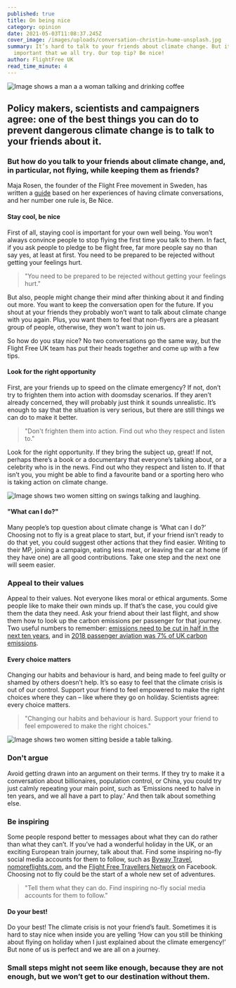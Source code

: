 ```yaml
---
published: true
title: On being nice
category: opinion
date: 2021-05-03T11:08:37.245Z
cover_image: /images/uploads/conversation-christin-hume-unsplash.jpg
summary: It’s hard to talk to your friends about climate change. But it’s really
  important that we all try. Our top tip? Be nice!
author: FlightFree UK
read_time_minute: 4
---
```

![Image shows a man a a woman talking and drinking coffee](/images/uploads/conversation-christin-hume-unsplash.jpg "Photo credit: Christin Hume on Unsplash")

## Policy makers, scientists and campaigners agree: one of the best things you can do to prevent dangerous climate change is to talk to your friends about it.

### But how do you talk to your friends about climate change, and, in particular, not flying, while keeping them as friends?

Maja Rosen, the founder of the Flight Free movement in Sweden, has written a [guide](/downloads/WeNeedToTalkAboutAviation_short_version.pdf) based on her experiences of having climate conversations, and her number one rule is, Be Nice. 

#### Stay cool, be nice

First of all, staying cool is important for your own well being. You won’t always convince people to stop flying the first time you talk to them. In fact, if you ask people to pledge to be flight free, far more people say no than say yes, at least at first. You need to be prepared to be rejected without getting your feelings hurt. 

> "You need to be prepared to be rejected without getting your feelings hurt."

But also, people might change their mind after thinking about it and finding out more. You want to keep the conversation open for the future. If you shout at your friends they probably won’t want to talk about climate change with you again. Plus, you want them to feel that non-flyers are a pleasant group of people, otherwise, they won't want to join us. 

So how do you stay nice? No two conversations go the same way, but the Flight Free UK team has put their heads together and come up with a few tips.

#### Look for the right opportunity

First, are your friends up to speed on the climate emergency? If not, don’t try to frighten them into action with doomsday scenarios. If they aren’t already concerned, they will probably just think it sounds unrealistic. It’s enough to say that the situation is very serious, but there are still things we can do to make it better.

> "Don't frighten them into action. Find out who they respect and listen to."

Look for the right opportunity. If they bring the subject up, great! If not, perhaps there’s a book or a documentary that everyone’s talking about, or a celebrity who is in the news. Find out who they respect and listen to. If that isn’t you, you might be able to find a favourite band or a sporting hero who is taking action on climate change. 

![Image shows two women sitting on swings talking and laughing.](/images/uploads/conversation-bewakoof-unsplash.jpg "Photo credit: bewakoof on Unsplash")

#### "What can I do?"

Many people’s top question about climate change is ‘What can I do?’ Choosing not to fly is a great place to start, but, if your friend isn’t ready to do that yet, you could suggest other actions that they find easier.  Writing to their MP, joining a campaign, eating less meat, or leaving the car at home (if they have one) are all good contributions. Take one step and the next one will seem easier.

### Appeal to their values

Appeal to their values. Not everyone likes moral or ethical arguments. Some people like to make their own minds up. If that’s the case, you could give them the data they need. Ask your friend about their last flight, and show them how to look up the carbon emissions per passenger for that journey. Two useful numbers to remember: [emissions need to be cut in half in the next ten years](https://twitter.com/JoeriRogelj/status/1389221782272491524?s=20), and in [2018 passenger aviation was 7% of UK carbon emissions](https://www.theccc.org.uk/wp-content/uploads/2020/12/Sector-summary-Aviation.pdf). 

#### Every choice matters

Changing our habits and behaviour is hard, and being made to feel guilty or shamed by others doesn’t help. It’s so easy to feel that the climate crisis is out of our control. Support your friend to feel empowered to make the right choices where they can – like where they go on holiday. Scientists agree: every choice matters. 

> "Changing our habits and behaviour is hard. Support your friend to feel empowered to make the right choices."

![Image shows two women sitting beside a table talking.](/images/uploads/conversation-christina-wocintechchat-unsplash.jpg "Photo credit: Christina Wocintechchat on Unsplash")

### Don't argue

Avoid getting drawn into an argument on their terms. If they try to make it a conversation about billionaires, population control, or China, you could try just calmly repeating your main point, such as ‘Emissions need to halve in ten years, and we all have a part to play.’ And then talk about something else.

### Be inspiring

Some people respond better to messages about what they can do rather than what they can’t. If you’ve had a wonderful holiday in the UK, or an exciting European train journey, talk about that. Find some inspiring no-fly social media accounts for them to follow, such as [Byway Travel](https://www.byway.travel/), [nomoreflights.com](https://nomoreflights.com/), and the [Flight Free Travellers Network](https://www.facebook.com/groups/305252120374092/) on Facebook. Choosing not to fly could be the start of a whole new set of adventures. 

> "Tell them what they can do. Find inspiring no-fly social media accounts for them to follow."

#### Do your best!

Do your best! The climate crisis is not your friend’s fault. Sometimes it is hard to stay nice when inside you are yelling ‘How can you still be thinking about flying on holiday when I just explained about the climate emergency!’ But none of us is perfect and we are all on a journey. 

### Small steps might not seem like enough, because they are not enough, but we won’t get to our destination without them.